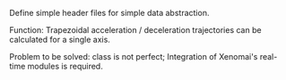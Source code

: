 Define simple header files for simple data abstraction.

Function:
Trapezoidal acceleration / deceleration trajectories can be calculated for a single axis.

Problem to be solved: 
class is not perfect;
Integration of Xenomai's real-time modules is required.

